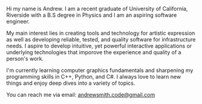 Hi my name is Andrew. I am a recent graduate of University of California, Riverside with a B.S degree in Physics and I am an aspiring software engineer.

My main interest lies in creating tools and technology for artistic expression as well as developing reliable, tested, and quality software for infrastructure needs. I aspire to develop intuitive, yet powerful interactive applications or underlying technologies that imporove the experience and quality of a person's work.

I'm currently learning computer graphics fundamentals and sharpening my programming skills in C++, Python, and C#. I always love to learn new things and enjoy deep dives into a variety of topics.

You can reach me via email: andrewsmith.code@gmail.com
